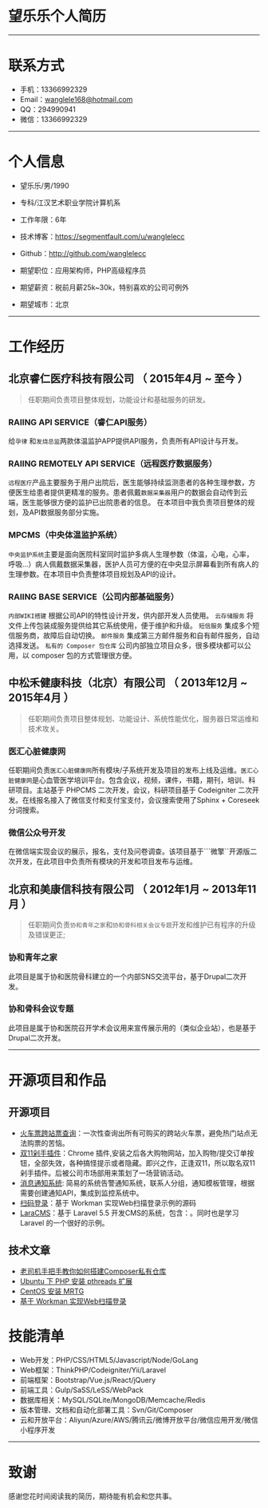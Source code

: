# 望乐乐个人简历

---

# 联系方式

- 手机：13366992329
- Email：wanglele168@hotmail.com
- QQ：294990941
- 微信：13366992329

---

# 个人信息

 - 望乐乐/男/1990 
 - 专科/江汉艺术职业学院计算机系 
 - 工作年限：6年
 - 技术博客：https://segmentfault.com/u/wanglelecc
 - Github：http://github.com/wanglelecc

 - 期望职位：应用架构师，PHP高级程序员
 - 期望薪资：税前月薪25k~30k，特别喜欢的公司可例外
 - 期望城市：北京

---

# 工作经历

## 北京睿仁医疗科技有限公司 （ 2015年4月 ~ 至今 ）
> 任职期间负责项目整体规划，功能设计和基础服务的研发。

### RAIING API SERVICE（睿仁API服务）
给```孕律``` 和```发烧总监```两款体温监护APP提供API服务，负责所有API设计与开发。

### RAIING REMOTELY API SERVICE（远程医疗数据服务）
```远程医疗```产品主要服务于用户出院后，医生能够持续监测患者的各种生理参数，方便医生给患者提供更精准的服务。患者佩戴```数据采集器```用户的数据会自动传到云端，医生能够很方便的监护已出院患者的信息。 在本项目中我负责项目整体的规划，及API数据服务部分实施。

### MPCMS（中央体温监护系统）
```中央监护系统```主要是面向医院科室同时监护多病人生理参数（体温，心电，心率，呼吸...）病人佩戴数据采集器，医护人员可方便的在中央显示屏幕看到所有病人的生理参数。在本项目中负责整体项目规划及API的设计。

### RAIING BASE SERVICE（公司内部基础服务）
```内部WIKI搭建``` 根据公司API的特性设计开发，供内部开发人员使用。
```云存储服务``` 将文件上传包装成服务提供给其它系统使用，便于维护和升级。
```短信服务``` 集成多个短信服务商，故障后自动切换。
```邮件服务``` 集成第三方邮件服务和自有邮件服务，自动选择发送。
```私有的 Composer 包仓库``` 公司内部独立项目众多，很多模块都可以公用，以 composer 包的方式管理很方便。

## 中松禾健康科技（北京）有限公司 （ 2013年12月 ~ 2015年4月 ）
> 任职期间负责项目整体规划、功能设计、系统性能优化，服务器日常运维和技术攻关。

### 医汇心脏健康网 
任职期间负责```医汇心脏健康网```所有模块/子系统开发及项目的发布上线及运维。```医汇心脏健康网```是心血管医学培训平台。包含会议，视频，课件，书籍，期刊，培训、科研项目。主站基于 PHPCMS 二次开发，会议，科研项目基于 Codeigniter 二次开发。在线报名接入了微信支付和支付宝支付，会议搜索使用了Sphinx + Coreseek 分词搜索。

### 微信公众号开发
在微信端实现会议的展示，报名，支付及问卷调查。该项目基于```微擎``开源版二次开发，在此项目中负责所有模块的开发和项目发布与运维。

 
## 北京和美康信科技有限公司 （ 2012年1月 ~ 2013年11月 ）

> 任职期间负责```协和青年之家```和```协和骨科相关会议专题```开发和维护已有程序的升级及错误更正;

### 协和青年之家 
此项目是属于协和医院骨科建立的一个内部SNS交流平台，基于Drupal二次开发。

### 协和骨科会议专题
此项目是属于协和医院召开学术会议用来宣传展示用的（类似企业站），也是基于Drupal二次开发。

---

# 开源项目和作品

## 开源项目

 - [火车票跨站票查询](https://github.com/wanglelecc/12306)：一次性查询出所有可购买的跨站火车票，避免热门站点无法购票的苦恼。
 - [双11剁手插件](https://github.com/wanglelecc/1111)：Chrome 插件,安装之后各大购物网站，加入购物/提交订单按钮，全部失效，各种搞怪提示或者隐藏。即兴之作，正逢双11，所以取名双11剁手插件。后被公司市场部用来策划了一场营销活动。
 - [消息通知系统](https://github.com/wanglelecc/message):  简易的系统告警通知系统，联系人分组，通知模板管理，根据需要创建通知API，集成到监控系统中。
 - [扫码登录](https://github.com/wanglelecc/workerman-qrcode-login-for-win)：基于 Workman 实现Web扫描登录示例的源码
 - [LaraCMS](https://github.com/wanglelecc/laracms)：基于 Laravel 5.5 开发CMS的系统，包含：。同时也是学习Laravel 的一个很好的示例。



## 技术文章

- [老司机手把手教你如何搭建Composer私有仓库](https://www.jianshu.com/p/878e6cabf558)
- [Ubuntu 下 PHP 安装 pthreads 扩展](https://www.jianshu.com/p/773b460f2eb1)
- [CentOS 安装 MRTG](https://www.jianshu.com/p/3f8729232559)
- [基于 Workman 实现Web扫描登录](https://segmentfault.com/a/1190000011855401)


# 技能清单

- Web开发：PHP/CSS/HTML5/Javascript/Node/GoLang
- Web框架：ThinkPHP/Codeigniter/Yii/Laravel
- 前端框架：Bootstrap/Vue.js/React/jQuery
- 前端工具：Gulp/SaSS/LeSS/WebPack
- 数据库相关：MySQL/SQLite/MongoDB/Memcache/Redis
- 版本管理、文档和自动化部署工具：Svn/Git/Composer
- 云和开放平台：Aliyun/Azure/AWS/腾讯云/微博开放平台/微信应用开发/微信小程序开发

---

# 致谢
感谢您花时间阅读我的简历，期待能有机会和您共事。

